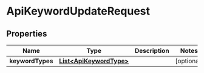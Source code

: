 

# ApiKeywordUpdateRequest


## Properties

Name | Type | Description | Notes
------------ | ------------- | ------------- | -------------
**keywordTypes** | [**List&lt;ApiKeywordType&gt;**](ApiKeywordType.md) |  |  [optional]



